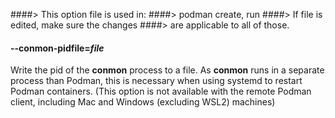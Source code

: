 ####> This option file is used in:
####> podman create, run
####> If file is edited, make sure the changes
####> are applicable to all of those.

#### **--conmon-pidfile**=_file_

Write the pid of the **conmon** process to a file. As **conmon** runs in a separate process than Podman, this is necessary when using systemd to restart Podman containers.
(This option is not available with the remote Podman client, including Mac and Windows (excluding WSL2) machines)
